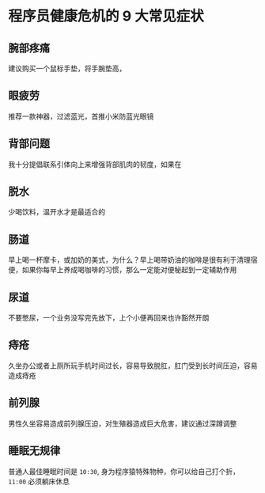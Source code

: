 # 程序员健康危机的 9 大常见症状

## 腕部疼痛

建议购买一个鼠标手垫，将手腕垫高，

## 眼疲劳

推荐一款神器，过滤蓝光，首推小米防蓝光眼镜

## 背部问题

我十分提倡联系引体向上来增强背部肌肉的韧度，如果在

## 脱水

少喝饮料，温开水才是最适合的

## 肠道

早上喝一杯摩卡，或加奶的美式，为什么？早上喝带奶油的咖啡是很有利于清理宿便，如果你每早上养成喝咖啡的习惯，那么一定能对便秘起到一定辅助作用

## 尿道

不要憋尿，一个业务没写完先放下，上个小便再回来也许豁然开朗

## 痔疮

久坐办公或者上厕所玩手机时间过长，容易导致脱肛，肛门受到长时间压迫，容易造成痔疮

## 前列腺

男性久坐容易造成前列腺压迫，对生殖器造成巨大危害，建议通过深蹲调整

## 睡眠无规律

普通人最佳睡眠时间是 `10:30`, 身为程序猿特殊物种，你可以给自己打个折， `11:00` 必须躺床休息

